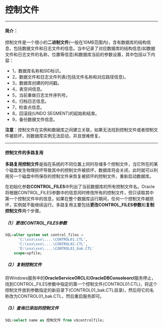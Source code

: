 # 控制文件

---

#### 简介：

控制文件是一个很小的**二进制文件**(一般在10MB范围内)，含有数据库的结构信息，包括数据文件和日志文件的信息。当中记录了对应数据库的结构信息(如数据文件和日志文件的名称，位置等信息)和数据库当前的参数设置，其中包括以下内容：

- 1，数据库名称和SID标识。
- 2，数据文件和日志文件列表(包括文件名称和对应路径信息)。
- 3，数据库创建的时间戳。
- 4，表空间信息。
- 5，当前重做日志文件序列号。
- 6，归档日志信息。
- 7，检查点信息。
- 8，回滚段(UNDO SEGMENT)的起始和结束。
- 9，备份数据文件信息。

**注意**：控制文件在实例和数据库之间建立关联，如果无法找到控制文件或者控制文件被损坏，则数据库实例无法启动，并且很难修复。

---

#### 控制文件的多路复用

**多路复用控制文件**是指在系统的不同位置上同时存储多个控制文件，当它所在的某个磁盘发生物理损坏导致其中的控制文件被损坏，数据库将会关闭，此时就可以利用另一个磁盘中所保存的控制文件来恢复被损坏的控制文件，重新启动数据库。

在初始化参数**CONTROL_FILES**中列出了当前数据库的所有控制文件名。Oracle将根据CONTROL_FILES参数中的信息同时修改所有的控制文件，但只读取其中第一个控制文件中的信息，如果在整个数据库运行期间，任何一个控制文件被损坏，实例就不能继续运行。多路复用主要包括**更改CONTROL_FILES参数**和**复制控制文件**两个步骤。

##### （1）更改CONTROL_FILES参数

```sql
SQL>alter system set control_files =
      'C:\xxx\xxx\....\CONTROL01.CTL',
      'C:\xxx\xxx\....\CONTROL02.CTL',
      'D:\xxx\xxx\....\CONTROL01_bak.CTL'
    scope=spfile;
```

##### （2）复制控制文件

将Windows服务中的**OracleServiceORCL**和**OracleDBConsoleorcl**服务停止，找到CONTROL_FILES参数中指定的第一个控制文件(CONTROL01.CTL)，将这个控制文件放到参数指定的新目录下(CONTROL01_bak.CTL目录)，然后将它的名称改为CONTROL01_bak.CTL，然后重启服务即可。

##### （3）查询已添加的控制文件

```sql
SQL>select name as 控制文件 from v$controlfile;
```

